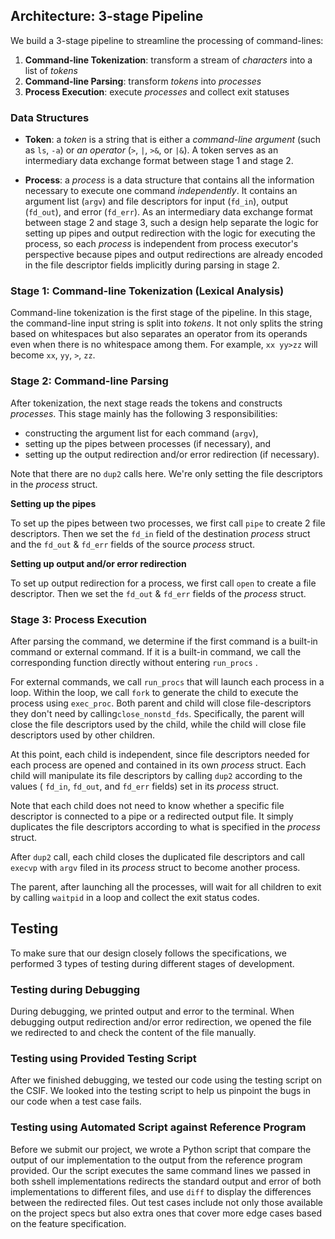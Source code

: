 ## Architecture: 3-stage Pipeline

We build a 3-stage pipeline to streamline the processing of command-lines:

1. **Command-line Tokenization**: transform a stream of _characters_ into a list
   of _tokens_
2. **Command-line Parsing**: transform _tokens_ into _processes_
3. **Process Execution**: execute _processes_ and collect exit statuses

### Data Structures

- **Token**: a _token_ is a string that is either a _command-line argument_
  (such as `ls`, `-a`) or _an operator_ (`>`, `|`, `>&`, or `|&`). A token
  serves as an intermediary data exchange format between stage 1 and stage 2.

- **Process**: a _process_ is a data structure that contains all the information
  necessary to execute one command _independently_. It contains an argument list
  (`argv`) and file descriptors for input (`fd_in`), output (`fd_out`), and
  error (`fd_err`). As an intermediary data exchange format between stage 2 and
  stage 3, such a design help separate the logic for setting up pipes and output
  redirection with the logic for executing the process, so each _process_ is
  independent from process executor's perspective because pipes and output
  redirections are already encoded in the file descriptor fields implicitly
  during parsing in stage 2.

### Stage 1: Command-line Tokenization (Lexical Analysis)

Command-line tokenization is the first stage of the pipeline. In this stage, the
command-line input string is split into _tokens_. It not only splits the string
based on whitespaces but also separates an operator from its operands even when
there is no whitespace among them. For example, `xx yy>zz` will become `xx`,
`yy`, `>`, `zz`.

### Stage 2: Command-line Parsing

After tokenization, the next stage reads the tokens and constructs _processes_.
This stage mainly has the following 3 responsibilities:

- constructing the argument list for each command (`argv`),
- setting up the pipes between processes (if necessary), and
- setting up the output redirection and/or error redirection (if necessary).

Note that there are no `dup2` calls here. We're only setting the file
descriptors in the _process_ struct.

**Setting up the pipes**

To set up the pipes between two processes, we first call `pipe` to create 2 file
descriptors. Then we set the `fd_in` field of the destination _process_ struct
and the `fd_out` & `fd_err` fields of the source _process_ struct.

**Setting up output and/or error redirection**

To set up output redirection for a process, we first call `open` to create a
file descriptor. Then we set the `fd_out` & `fd_err` fields of the _process_
struct.

### Stage 3: Process Execution

After parsing the command, we determine if the first command is a built-in
command or external command. If it is a built-in command, we call the
corresponding function directly without entering `run_procs` .

For external commands, we call `run_procs` that will launch each process in a
loop. Within the loop, we call `fork` to generate the child to execute the
process using `exec_proc`. Both parent and child will close file-descriptors
they don't need by calling`close_nonstd_fds`. Specifically, the parent will
close the file descriptors used by the child, while the child will close file
descriptors used by other children.

At this point, each child is independent, since file descriptors needed for each
process are opened and contained in its own _process_ struct. Each child will
manipulate its file descriptors by calling `dup2` according to the values (
`fd_in`, `fd_out`, and `fd_err` fields) set in its _process_ struct.

Note that each child does not need to know whether a specific file descriptor is
connected to a pipe or a redirected output file. It simply duplicates the file
descriptors according to what is specified in the _process_ struct.

After `dup2` call, each child closes the duplicated file descriptors and call
`execvp` with `argv` filed in its _process_ struct to become another process.

The parent, after launching all the processes, will wait for all children to
exit by calling `waitpid` in a loop and collect the exit status codes.

## Testing

To make sure that our design closely follows the specifications, we performed 3
types of testing during different stages of development.

### Testing during Debugging

During debugging, we printed output and error to the terminal. When debugging
output redirection and/or error redirection, we opened the file we redirected to
and check the content of the file manually.

### Testing using Provided Testing Script

After we finished debugging, we tested our code using the testing script on the
CSIF. We looked into the testing script to help us pinpoint the bugs in our code
when a test case fails.

### Testing using Automated Script against Reference Program

Before we submit our project, we wrote a Python script that compare the output
of our implementation to the output from the reference program provided. Our the
script executes the same command lines we passed in both sshell implementations
redirects the standard output and error of both implementations to different
files, and use `diff` to display the differences between the redirected files.
Out test cases include not only those available on the project specs but also
extra ones that cover more edge cases based on the feature specification.

